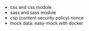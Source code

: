 - css and css module
- sass and sass module
- csp (content security policy) nonce
- mock data: easy-mock with docker
